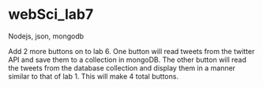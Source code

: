 webSci_lab7
===========

Nodejs, json, mongodb

Add 2 more buttons on to lab 6. One button will read tweets from the twitter API and save them to a collection in mongoDB. The other button will read the tweets from the database collection and display them in a manner similar to that of lab 1. This will make 4 total buttons.
